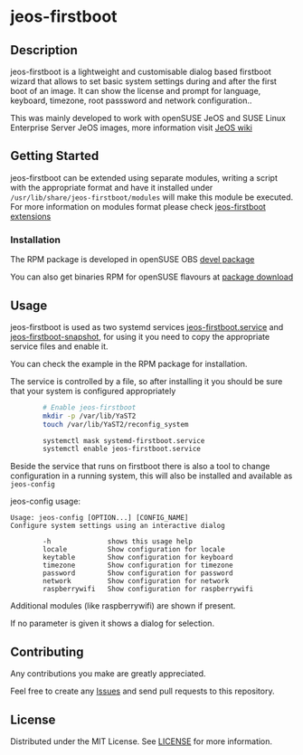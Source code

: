 # jeos-firstboot
## Description
jeos-firstboot is a lightweight and customisable dialog based firstboot wizard that allows to set basic system settings during and after the first boot of an image.
It can show the license and prompt for language, keyboard, timezone, root passsword and network configuration..

This was mainly developed to work with openSUSE JeOS and SUSE Linux Enterprise Server JeOS images, more information visit [JeOS wiki](https://en.opensuse.org/Portal:JeOS)

## Getting Started
jeos-firstboot can be extended using separate modules, writing a script with the appropriate format and have it installed under `/usr/lib/share/jeos-firstboot/modules` will make this module be executed.
For more information on modules format please check [jeos-firstboot extensions](https://en.opensuse.org/Portal:JeOS:Documentation)

### Installation

The RPM package is developed in openSUSE OBS [devel package](https://build.opensuse.org/package/show/devel:openSUSE:Factory/jeos-firstboot)

You can also get binaries RPM for openSUSE flavours at [package download](https://software.opensuse.org/package/jeos-firstboot)
<!-- USAGE EXAMPLES -->
## Usage

jeos-firstboot is used as two systemd services [jeos-firstboot.service](https://github.com/openSUSE/jeos-firstboot/blob/master/files/usr/lib/systemd/system/jeos-firstboot.service) and [jeos-firstboot-snapshot](https://github.com/openSUSE/jeos-firstboot/blob/master/files/usr/lib/systemd/system/jeos-firstboot-snapshot.service), for using it you need to copy the appropriate service files and enable it.

You can check the example in the RPM package for installation.

The service is controlled by a file, so after installing it you should be sure that your system is configured appropriately

```sh
        # Enable jeos-firstboot
        mkdir -p /var/lib/YaST2
        touch /var/lib/YaST2/reconfig_system

        systemctl mask systemd-firstboot.service
        systemctl enable jeos-firstboot.service
```
Beside the service that runs on firstboot there is also a tool to change configuration in a running system, this will also be installed and available as `jeos-config`

jeos-config usage:
```
Usage: jeos-config [OPTION...] [CONFIG_NAME]
Configure system settings using an interactive dialog

        -h              shows this usage help
        locale          Show configuration for locale
        keytable        Show configuration for keyboard
        timezone        Show configuration for timezone
        password        Show configuration for password
        network         Show configuration for network
        raspberrywifi   Show configuration for raspberrywifi
```     
Additional modules (like raspberrywifi) are shown if present.

If no parameter is given it shows a dialog for selection.

<!-- CONTRIBUTING -->
## Contributing

Any contributions you make are greatly appreciated.

Feel free to create any [Issues](https://github.com/openSUSE/jeos-firstboot/issues) and send pull requests to this repository.

<!-- LICENSE -->
## License

Distributed under the MIT License. See [LICENSE](https://github.com/openSUSE/jeos-firstboot/blob/master/LICENSE) for more information.

